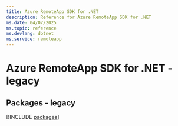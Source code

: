 ```yaml
---
title: Azure RemoteApp SDK for .NET
description: Reference for Azure RemoteApp SDK for .NET
ms.date: 04/07/2025
ms.topic: reference
ms.devlang: dotnet
ms.service: remoteapp
---
```

# Azure RemoteApp SDK for .NET - legacy
## Packages - legacy
[!INCLUDE [packages](remoteapp-index.md)]